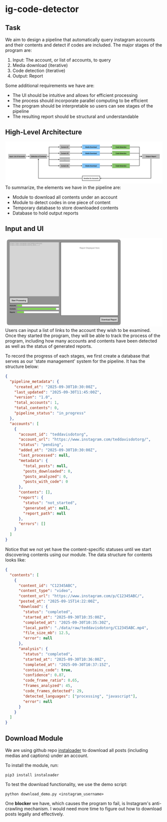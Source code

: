# ig-code-detector

## Task

We aim to design a pipeline that automatically query instagram accounts and their contents and detect if codes are included. The major stages of the program are:
1. Input: The account, or list of accounts, to query
2. Media download (iterative)
3. Code detection (iterative)
4. Output: Report

Some additional requirements we have are:
* The UI should be intuitive and allows for efficient processing
* The process should incorporate parallel computing to be efficient
* The program should be interpretable so users can see stages of the pipeline
* The resulting report should be structural and understandable

## High-Level Architecture
![high-level architecture](./report-materials/architecture.png)
To summarize, the elements we have in the pipeline are:
* Module to download all contents under an account
* Module to detect codes in one piece of content
* Temporary database to store downloaded contents
* Database to hold output reports

## Input and UI
![ui](./report-materials/ui.001.png)
Users can input a list of links to the account they wish to be examined. Once they started the program, they will be able to track the process of the program, including how many accounts and contents have been detected as well as the status of generated reports.

To record the progress of each stages, we first create a database that serves as our 'state management' system for the pipeline. It has the structure below:
```json
{
  "pipeline_metadata": {
    "created_at": "2025-09-30T10:30:00Z",
    "last_updated": "2025-09-30T11:45:00Z",
    "version": "1.0",
    "total_accounts": 1,
    "total_contents": 0,
    "pipeline_status": "in_progress"
  },
  "accounts": [
    {
      "account_id": "teddavisdotorg",
      "account_url": "https://www.instagram.com/teddavisdotorg/",
      "status": "pending",
      "added_at": "2025-09-30T10:30:00Z",
      "last_processed": null,
      "metadata": {
        "total_posts": null,
        "posts_downloaded": 0,
        "posts_analyzed": 0,
        "posts_with_code": 0
      },
      "contents": [],
      "report": {
        "status": "not_started",
        "generated_at": null,
        "report_path": null
      },
      "errors": []
    }
  ]
}
```

Notice that we not yet have the content-specific statuses until we start discovering contents using our module. The data structure for contents looks like:
```json
{
  "contents": [
    {
      "content_id": "C12345ABC",
      "content_type": "video",
      "content_url": "https://www.instagram.com/p/C12345ABC/",
      "posted_at": "2025-09-15T14:22:00Z",
      "download": {
        "status": "completed",
        "started_at": "2025-09-30T10:35:00Z",
        "completed_at": "2025-09-30T10:35:30Z",
        "local_path": "./data/raw/teddavisdotorg/C12345ABC.mp4",
        "file_size_mb": 12.5,
        "error": null
      },
      "analysis": {
        "status": "completed",
        "started_at": "2025-09-30T10:36:00Z",
        "completed_at": "2025-09-30T10:37:15Z",
        "contains_code": true,
        "confidence": 0.87,
        "code_frame_ratio": 0.65,
        "frames_analyzed": 45,
        "code_frames_detected": 29,
        "detected_languages": ["processing", "javascript"],
        "error": null
      }
    }
  ]
}
```

## Download Module

We are using github repo [instaloader](https://github.com/instaloader/instaloader?tab=readme-ov-file) to download all posts (including medias and captions) under an account.

To install the module, run:
```
pip3 install instaloader
```
To test the download functionality, we use the demo script:
```
python download_demo.py <instagram_username>
```

One **blocker** we have, which causes the program to fail, is Instagram's anti-crawling mechanism. I would need more time to figure out how to download posts legally and effectively.